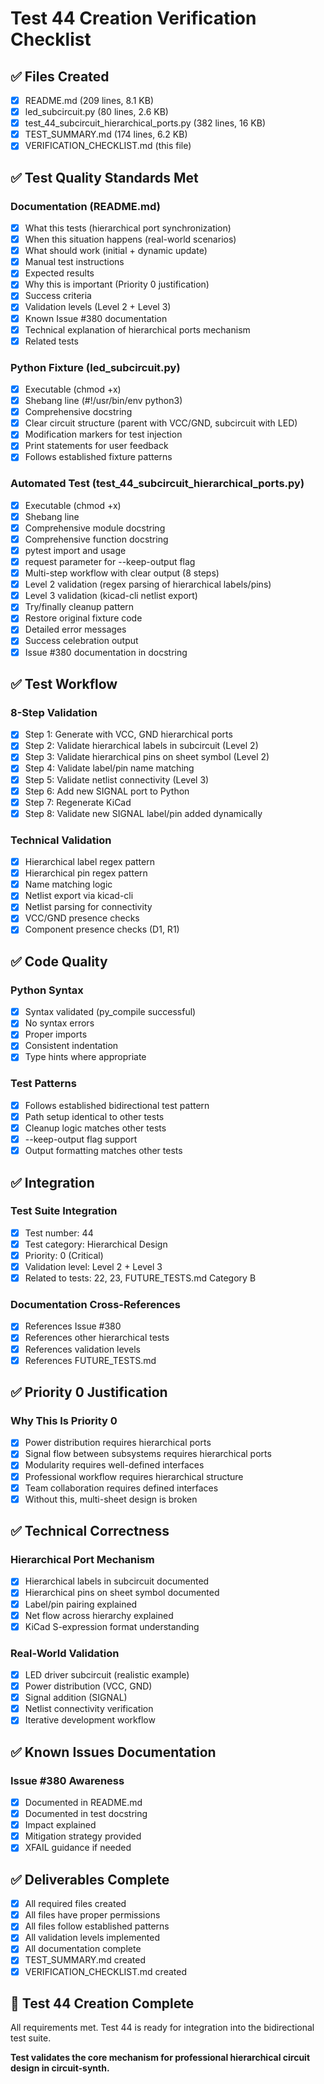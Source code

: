 # Test 44 Creation Verification Checklist

## ✅ Files Created

- [x] README.md (209 lines, 8.1 KB)
- [x] led_subcircuit.py (80 lines, 2.6 KB)
- [x] test_44_subcircuit_hierarchical_ports.py (382 lines, 16 KB)
- [x] TEST_SUMMARY.md (174 lines, 6.2 KB)
- [x] VERIFICATION_CHECKLIST.md (this file)

## ✅ Test Quality Standards Met

### Documentation (README.md)
- [x] What this tests (hierarchical port synchronization)
- [x] When this situation happens (real-world scenarios)
- [x] What should work (initial + dynamic update)
- [x] Manual test instructions
- [x] Expected results
- [x] Why this is important (Priority 0 justification)
- [x] Success criteria
- [x] Validation levels (Level 2 + Level 3)
- [x] Known Issue #380 documentation
- [x] Technical explanation of hierarchical ports mechanism
- [x] Related tests

### Python Fixture (led_subcircuit.py)
- [x] Executable (chmod +x)
- [x] Shebang line (#!/usr/bin/env python3)
- [x] Comprehensive docstring
- [x] Clear circuit structure (parent with VCC/GND, subcircuit with LED)
- [x] Modification markers for test injection
- [x] Print statements for user feedback
- [x] Follows established fixture patterns

### Automated Test (test_44_subcircuit_hierarchical_ports.py)
- [x] Executable (chmod +x)
- [x] Shebang line
- [x] Comprehensive module docstring
- [x] Comprehensive function docstring
- [x] pytest import and usage
- [x] request parameter for --keep-output flag
- [x] Multi-step workflow with clear output (8 steps)
- [x] Level 2 validation (regex parsing of hierarchical labels/pins)
- [x] Level 3 validation (kicad-cli netlist export)
- [x] Try/finally cleanup pattern
- [x] Restore original fixture code
- [x] Detailed error messages
- [x] Success celebration output
- [x] Issue #380 documentation in docstring

## ✅ Test Workflow

### 8-Step Validation
- [x] Step 1: Generate with VCC, GND hierarchical ports
- [x] Step 2: Validate hierarchical labels in subcircuit (Level 2)
- [x] Step 3: Validate hierarchical pins on sheet symbol (Level 2)
- [x] Step 4: Validate label/pin name matching
- [x] Step 5: Validate netlist connectivity (Level 3)
- [x] Step 6: Add new SIGNAL port to Python
- [x] Step 7: Regenerate KiCad
- [x] Step 8: Validate new SIGNAL label/pin added dynamically

### Technical Validation
- [x] Hierarchical label regex pattern
- [x] Hierarchical pin regex pattern
- [x] Name matching logic
- [x] Netlist export via kicad-cli
- [x] Netlist parsing for connectivity
- [x] VCC/GND presence checks
- [x] Component presence checks (D1, R1)

## ✅ Code Quality

### Python Syntax
- [x] Syntax validated (py_compile successful)
- [x] No syntax errors
- [x] Proper imports
- [x] Consistent indentation
- [x] Type hints where appropriate

### Test Patterns
- [x] Follows established bidirectional test pattern
- [x] Path setup identical to other tests
- [x] Cleanup logic matches other tests
- [x] --keep-output flag support
- [x] Output formatting matches other tests

## ✅ Integration

### Test Suite Integration
- [x] Test number: 44
- [x] Test category: Hierarchical Design
- [x] Priority: 0 (Critical)
- [x] Validation level: Level 2 + Level 3
- [x] Related to tests: 22, 23, FUTURE_TESTS.md Category B

### Documentation Cross-References
- [x] References Issue #380
- [x] References other hierarchical tests
- [x] References validation levels
- [x] References FUTURE_TESTS.md

## ✅ Priority 0 Justification

### Why This Is Priority 0
- [x] Power distribution requires hierarchical ports
- [x] Signal flow between subsystems requires hierarchical ports
- [x] Modularity requires well-defined interfaces
- [x] Professional workflow requires hierarchical structure
- [x] Team collaboration requires defined interfaces
- [x] Without this, multi-sheet design is broken

## ✅ Technical Correctness

### Hierarchical Port Mechanism
- [x] Hierarchical labels in subcircuit documented
- [x] Hierarchical pins on sheet symbol documented
- [x] Label/pin pairing explained
- [x] Net flow across hierarchy explained
- [x] KiCad S-expression format understanding

### Real-World Validation
- [x] LED driver subcircuit (realistic example)
- [x] Power distribution (VCC, GND)
- [x] Signal addition (SIGNAL)
- [x] Netlist connectivity verification
- [x] Iterative development workflow

## ✅ Known Issues Documentation

### Issue #380 Awareness
- [x] Documented in README.md
- [x] Documented in test docstring
- [x] Impact explained
- [x] Mitigation strategy provided
- [x] XFAIL guidance if needed

## ✅ Deliverables Complete

- [x] All required files created
- [x] All files have proper permissions
- [x] All files follow established patterns
- [x] All validation levels implemented
- [x] All documentation complete
- [x] TEST_SUMMARY.md created
- [x] VERIFICATION_CHECKLIST.md created

## 🎉 Test 44 Creation Complete

All requirements met. Test 44 is ready for integration into the bidirectional test suite.

**Test validates the core mechanism for professional hierarchical circuit design in circuit-synth.**
